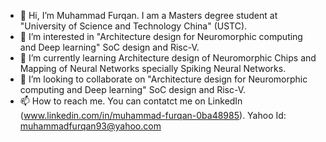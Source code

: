 - 👋 Hi, I’m Muhammad Furqan. I am a Masters degree student at "University of Science and Technology China" (USTC).
- 👀 I’m interested in "Architecture design for Neuromorphic computing and Deep learning" SoC design and Risc-V.
- 🌱 I’m currently learning Architecture design of Neuromorphic Chips and Mapping of Neural Networks specially Spiking Neural Networks.
- 💞️ I’m looking to collaborate on "Architecture design for Neuromorphic computing and Deep learning" SoC design and Risc-V.
- 📫 How to reach me. You can contatct me on LinkedIn (www.linkedin.com/in/muhammad-furqan-0ba48985).
                                              Yahoo Id: muhammadfurqan93@yahoo.com

<!---
Furqan-VLSI/Furqan-VLSI is a ✨ special ✨ repository because its `README.md` (this file) appears on your GitHub profile.
You can click the Preview link to take a look at your changes.
--->

